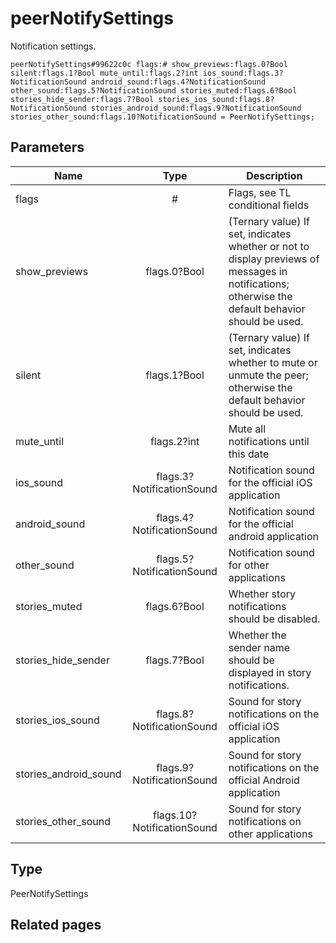 # peerNotifySettings
Notification settings.

```
peerNotifySettings#99622c0c flags:# show_previews:flags.0?Bool silent:flags.1?Bool mute_until:flags.2?int ios_sound:flags.3?NotificationSound android_sound:flags.4?NotificationSound other_sound:flags.5?NotificationSound stories_muted:flags.6?Bool stories_hide_sender:flags.7?Bool stories_ios_sound:flags.8?NotificationSound stories_android_sound:flags.9?NotificationSound stories_other_sound:flags.10?NotificationSound = PeerNotifySettings;
```

## Parameters
| Name | Type | Description |
| ---- | :----: | ----------- |
| flags | # | Flags, see TL conditional fields |
| show_previews | flags.0?Bool | (Ternary value) If set, indicates whether or not to display previews of messages in notifications; otherwise the default behavior should be used. |
| silent | flags.1?Bool | (Ternary value) If set, indicates whether to mute or unmute the peer; otherwise the default behavior should be used. |
| mute_until | flags.2?int | Mute all notifications until this date |
| ios_sound | flags.3?NotificationSound | Notification sound for the official iOS application |
| android_sound | flags.4?NotificationSound | Notification sound for the official android application |
| other_sound | flags.5?NotificationSound | Notification sound for other applications |
| stories_muted | flags.6?Bool | Whether story notifications should be disabled. |
| stories_hide_sender | flags.7?Bool | Whether the sender name should be displayed in story notifications. |
| stories_ios_sound | flags.8?NotificationSound | Sound for story notifications on the official iOS application |
| stories_android_sound | flags.9?NotificationSound | Sound for story notifications on the official Android application |
| stories_other_sound | flags.10?NotificationSound | Sound for story notifications on other applications |


## Type
PeerNotifySettings

## Related pages
